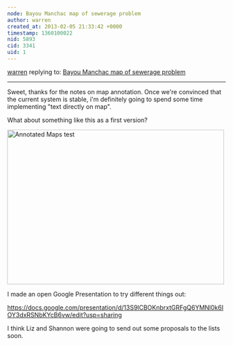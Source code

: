 ```yaml
---
node: Bayou Manchac map of sewerage problem
author: warren
created_at: 2013-02-05 21:33:42 +0000
timestamp: 1360100022
nid: 5893
cid: 3341
uid: 1
---
```




[warren](../profile/warren) replying to: [Bayou Manchac map of sewerage problem](../notes/eustatic/2-5-2013/bayou-manchac-map-sewerage-problem)

----
Sweet, thanks for the notes on map annotation. Once we're convinced that the current system is stable, i'm definitely going to spend some time implementing "text directly on map".

What about something like this as a first version?

<a href="https://www.flickr.com/photos/jeffreywarren/8449045566/" title="Annotated Maps test by jeferonix, on Flickr"><img src="https://farm6.staticflickr.com/5279/8449045566_f5f8489358.jpg" width="500" height="357" alt="Annotated Maps test"></a>

I made an open Google Presentation to try different things out:

https://docs.google.com/presentation/d/13S9lCBOKnbrxtGRFgQ6YMNl0k6IOY3dxRSNbKYcB6vw/edit?usp=sharing

I think Liz and Shannon were going to send out some proposals to the lists soon.